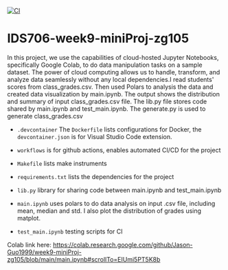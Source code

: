 [![CI](https://github.com/Jason-Guo1999/IDS706-Python-Template/actions/workflows/main.yml/badge.svg)](https://github.com/Jason-Guo1999/IDS706-Python-Template/actions/workflows/main.yml)
# IDS706-week9-miniProj-zg105
In this project, we use the capabilities of cloud-hosted Jupyter Notebooks, specifically Google Colab, to do data manipulation tasks on a sample dataset. The power of cloud computing allows us to handle, transform, and analyze data seamlessly without any local dependencies.I read students' scores from class_grades.csv. Then used Polars to analysis the data and created data visualization by main.ipynb. The output shows the distribution and summary of input class_grades.csv file. The lib.py file stores code shared by main.ipynb and test_main.ipynb. The generate.py is used to generate class_grades.csv
- ``.devcontainer`` The `Dockerfile` lists configurations for Docker, the `devcontainer.json` is for Visual Studio Code extension.

- ``workflows`` is for github actions, enables automated CI/CD for the project

- ``Makefile`` lists make instruments

- ``requirements.txt`` lists the dependencies for the project

- ``lib.py`` library for sharing code between main.ipynb and test_main.ipynb
  
- ``main.ipynb`` uses polars to do data analysis on input .csv file, including mean, median and std. I also plot the distribution of grades using matplot.

- ``test_main.ipynb`` testing scripts for CI

Colab link here: https://colab.research.google.com/github/Jason-Guo1999/week9-miniProj-zg105/blob/main/main.ipynb#scrollTo=EIUmi5PT5K8b
